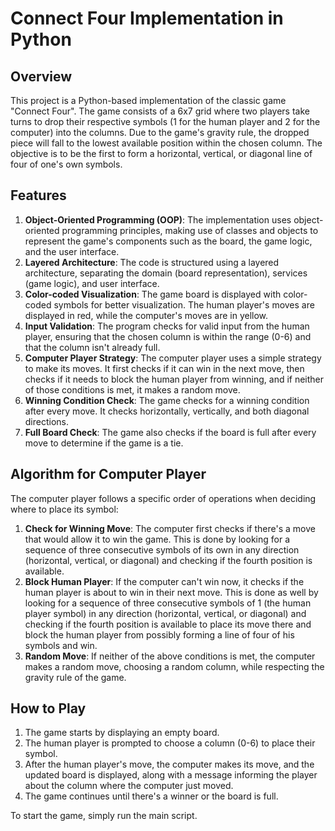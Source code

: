 # Connect Four Implementation in Python

## Overview

This project is a Python-based implementation of the classic game "Connect Four". The game consists of a 6x7 grid where two players take turns to drop their respective symbols (1 for the human player and 2 for the computer) into the columns. Due to the game's gravity rule, the dropped piece will fall to the lowest available position within the chosen column. The objective is to be the first to form a horizontal, vertical, or diagonal line of four of one's own symbols.

## Features

1. **Object-Oriented Programming (OOP)**: The implementation uses object-oriented programming principles, making use of classes and objects to represent the game's components such as the board, the game logic, and the user interface.
2. **Layered Architecture**: The code is structured using a layered architecture, separating the domain (board representation), services (game logic), and user interface.
3. **Color-coded Visualization**: The game board is displayed with color-coded symbols for better visualization. The human player's moves are displayed in red, while the computer's moves are in yellow.
4. **Input Validation**: The program checks for valid input from the human player, ensuring that the chosen column is within the range (0-6) and that the column isn't already full.
5. **Computer Player Strategy**: The computer player uses a simple strategy to make its moves. It first checks if it can win in the next move, then checks if it needs to block the human player from winning, and if neither of those conditions is met, it makes a random move.
6. **Winning Condition Check**: The game checks for a winning condition after every move. It checks horizontally, vertically, and both diagonal directions.
7. **Full Board Check**: The game also checks if the board is full after every move to determine if the game is a tie.

## Algorithm for Computer Player

The computer player follows a specific order of operations when deciding where to place its symbol:

1. **Check for Winning Move**: The computer first checks if there's a move that would allow it to win the game. This is done by looking for a sequence of three consecutive symbols of its own in any direction (horizontal, vertical, or diagonal) and checking if the fourth position is available.
2. **Block Human Player**: If the computer can't win now, it checks if the human player is about to win in their next move. This is done as well by looking for a sequence of three consecutive symbols of 1 (the human player symbol) in any direction (horizontal, vertical, or diagonal) and checking if the fourth position is available to place its move there and block the human player from possibly forming a line of four of his symbols and win.
3. **Random Move**: If neither of the above conditions is met, the computer makes a random move, choosing a random column, while respecting the gravity rule of the game. 

## How to Play

1. The game starts by displaying an empty board.
2. The human player is prompted to choose a column (0-6) to place their symbol.
3. After the human player's move, the computer makes its move, and the updated board is displayed, along with a message informing the player about the column where the computer just moved.
4. The game continues until there's a winner or the board is full.

To start the game, simply run the main script.




